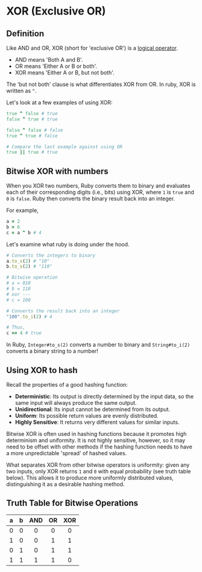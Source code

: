 # XOR (Exclusive OR)

## Definition

Like AND and OR, XOR (short for 'exclusive OR') is a [logical operator][log-op].

- AND means 'Both A and B'.
- OR means 'Either A or B or both'.
- XOR means 'Either A or B, but not both'.

The 'but not both' clause is what differentiates XOR from OR. In ruby, XOR is
written as `^`.

Let's look at a few examples of using XOR:

```rb
true ^ false # true
false ^ true # true

false ^ false # false
true ^ true # false

# Compare the last example against using OR
true || true # true
```

## Bitwise XOR with numbers

When you XOR two numbers, Ruby converts them to binary and evaluates each of
their corresponding digits (i.e., bits) using XOR, where `1` is `true` and `0`
is `false`. Ruby then converts the binary result back into an integer.

For example,

```ruby
a = 2
b = 6
c = a ^ b # 4
```

Let's examine what ruby is doing under the hood.

```rb
# Converts the integers to binary
a.to_s(2) # "10"
b.to_s(2) # "110"

# Bitwise operation
# a = 010
# b = 110
# xor ---
# c = 100

# Converts the result back into an integer
"100".to_i(2) # 4

# Thus,
c == 4 # true
```

In Ruby, `Integer#to_s(2)` converts a number to binary and `String#to_i(2)`
converts a binary string to a number!

## Using XOR to hash

Recall the properties of a good hashing function:

- **Deterministic**: Its output is directly determined by the input data, so the
  same input will always produce the same output.
- **Unidirectional**: Its input cannot be determined from its output.
- **Uniform**: Its possible return values are evenly distributed.
- **Highly Sensitive**: It returns very different values for similar inputs.

Bitwise XOR is often used in hashing functions because it promotes high
determinism and uniformity. It is not highly sensitive, however, so it may need
to be offset with other methods if the hashing function needs to have a more
unpredictable 'spread' of hashed values.

What separates XOR from other bitwise operators is uniformity: given any two
inputs, only XOR returns `1` and `0` with equal probability (see truth table
below). This allows it to produce more uniformly distributed values,
distinguishing it as a desirable hashing method.

## Truth Table for Bitwise Operations

|  a  |  b  | AND | OR  | XOR |
| :-: | :-: | :-: | :-: | :-: |
|  0  |  0  |  0  |  0  |  0  |
|  1  |  0  |  0  |  1  |  1  |
|  0  |  1  |  0  |  1  |  1  |
|  1  |  1  |  1  |  1  |  0  |

[truth-tables]: http://lampiweb.com/help/freebasic/TblTruth.html
[log-op]: https://en.wikipedia.org/wiki/Logical_connective

